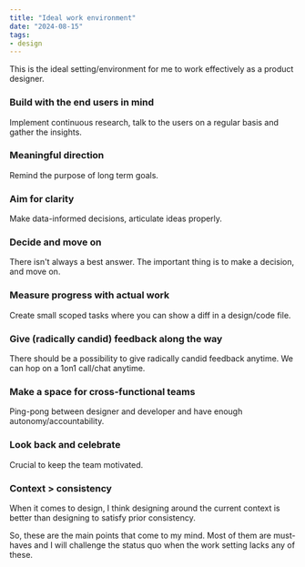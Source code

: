 ```yaml
---
title: "Ideal work environment"
date: "2024-08-15"
tags:
- design
---
```


This is the ideal setting/environment for me to work effectively as a product designer. 

### Build with the end users in mind 

Implement continuous research, talk to the users on a regular basis and gather the insights.

### Meaningful direction

Remind the purpose of long term goals. 

### Aim for clarity

Make data-informed decisions, articulate ideas properly. 

### Decide and move on

There isn't always a best answer. The important thing is to make a decision, and move on.

### Measure progress with actual work

Create small scoped tasks where you can show a diff in a design/code file. 

### Give (radically candid) feedback along the way

There should be a possibility to give radically candid feedback anytime. We can hop on a 1on1 call/chat anytime. 

### Make a space for cross-functional teams

Ping-pong between designer and developer and have enough autonomy/accountability. 

### Look back and celebrate

Crucial to keep the team motivated. 

### Context > consistency

When it comes to design, I think designing around the current context is better than designing to satisfy prior consistency. 



So, these are the main points that come to my mind. Most of them are must-haves and I will challenge the status quo when the work setting lacks any of these. 


